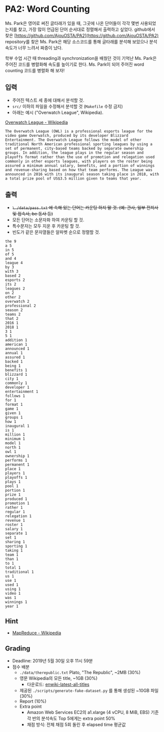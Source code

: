 # PA2: Word Counting

Ms. Park은 영어로 써진 글타래가 있을 때, 그곳에 나온 단어들이 각각 몇번 사용되었는지를 찾고, 가장 많이 언급된 단어 순서대로 정렬해서 출력하고 싶었다. github에서 찾은 [https://github.com/AjouOSTA/PA2](https://github.com/AjouOSTA/PA2) repository를 찾은 Ms. Park은 해당 소스코드를 통해 글타래를 분석해 보았으나 분석 속도가 너무 느려서 짜증이 났다.

학부 수업 시간 때 threading과 synchronization을 배웠던 것이 기억난 Ms. Park은 주어진 코드를 병렬화해 속도를 높이기로 한다. Ms. Park이 되어 주어진 word counting 코드를 병렬화 해 보자!

## 입력

- 주어진 텍스트 세 종에 대해서 분석할 것.
- `src/` 이하의 파일을 수정해서 분석할 것 (`Makefile` 수정 금지)
- 아래는 예시 ("Overwatch League", Wikipedia).

[Overwatch League - Wikipedia](https://en.wikipedia.org/wiki/Overwatch_League)

```
The Overwatch League (OWL) is a professional esports league for the video game Overwatch, produced by its developer Blizzard Entertainment. The Overwatch League follows the model of other traditional North American professional sporting leagues by using a set of permanent, city-based teams backed by separate ownership groups. In addition, the league plays in the regular season and playoffs format rather than the use of promotion and relegation used commonly in other esports leagues, with players on the roster being assured a minimum annual salary, benefits, and a portion of winnings and revenue-sharing based on how that team performs. The League was announced in 2016 with its inaugural season taking place in 2018, with a total prize pool of US$3.5 million given to teams that year.
```

## 출력

- ~~`\./data/pass.txt` 에 속해 있는 단어는 카운팅 하지 말 것. (예: 관사, 일부 전치사 및 접속사, be 동사 등)~~
- 모든 단어는 소문자화 하여 카운팅 할 것.
- 특수문자는 모두 지운 후 카운팅 할 것.
- 빈도가 같은 문자열들은 알파벳 순으로 정렬할 것.

```
the 9
a 5
in 5
of 5
and 4
league 4
by 3
with 3
based 2
esports 2
its 2
leagues 2
on 2
other 2
overwatch 2
professional 2
season 2
teams 2
that 2
2016 1
2018 1
3 1
5 1
addition 1
american 1
announced 1
annual 1
assured 1
backed 1
being 1
benefits 1
blizzard 1
city 1
commonly 1
developer 1
entertainment 1
follows 1
for 1
format 1
game 1
given 1
groups 1
how 1
inaugural 1
is 1
million 1
minimum 1
model 1
north 1
owl 1
ownership 1
performs 1
permanent 1
place 1
players 1
playoffs 1
plays 1
pool 1
portion 1
prize 1
produced 1
promotion 1
rather 1
regular 1
relegation 1
revenue 1
roster 1
salary 1
separate 1
set 1
sharing 1
sporting 1
taking 1
team 1
than 1
to 1
total 1
traditional 1
us 1
use 1
used 1
using 1
video 1
was 1
winnings 1
year 1
```

## Hint

- [MapReduce - Wikipedia](https://en.wikipedia.org/wiki/MapReduce)

## Grading

- Deadline: 2019년 5월 30일 오후 11시 59분
- 점수 배분
    - `./data/therepublic.txt` Plato, "The Republic", ~2MB (30%)
    - 영문 Wikipedia의 모든 title, ~1GB (30%)
        * 다운로드: [enwiki-latest-all-titles](https://www.dropbox.com/s/nr2axcscj5ohfr2/enwiki-latest-all-titles?dl=0)
    - 제공된 `./scripts/generate-fake-dataset.py` 를 통해 생성된 ~10GB 파일 (30%)
    - Report (10%)
    - Extra point
        - Amazon Web Services EC2의 a1.xlarge (4 vCPU, 8 MiB, EBS) 기준 각 반의 분석속도 Top 5에게는 extra point 50%
        - 채점 방식: 전체 채점 5회 돌린 후 elapsed time 평균값
